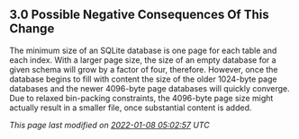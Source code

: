 ## 3\.0 Possible Negative Consequences Of This Change



The minimum size of an SQLite database is one page for each table and
each index. With a larger page size, the size of an empty database
for a given schema will grow by a factor of four, therefore. However,
once the database begins to fill with content the size of the older
1024\-byte page databases and the newer 4096\-byte page databases will
quickly converge. Due to relaxed bin\-packing constraints, the 
4096\-byte page size might actually result in a smaller file, once
substantial content is added.



*This page last modified on [2022\-01\-08 05:02:57](https://sqlite.org/docsrc/honeypot) UTC* 






